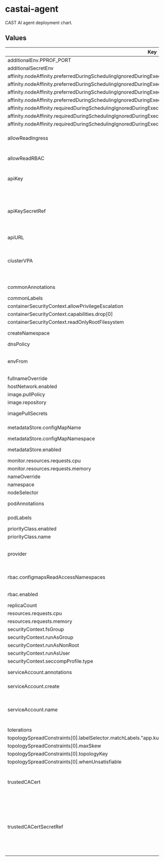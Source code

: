 # castai-agent

CAST AI agent deployment chart.

## Values

| Key | Type | Default | Description |
|-----|------|---------|-------------|
| additionalEnv.PPROF_PORT | string | `"6060"` |  |
| additionalSecretEnv | object | `{}` |  |
| affinity.nodeAffinity.preferredDuringSchedulingIgnoredDuringExecution[0].preference.matchExpressions[0].key | string | `"provisioner.cast.ai/managed-by"` |  |
| affinity.nodeAffinity.preferredDuringSchedulingIgnoredDuringExecution[0].preference.matchExpressions[0].operator | string | `"In"` |  |
| affinity.nodeAffinity.preferredDuringSchedulingIgnoredDuringExecution[0].preference.matchExpressions[0].values[0] | string | `"cast.ai"` |  |
| affinity.nodeAffinity.preferredDuringSchedulingIgnoredDuringExecution[0].weight | int | `100` |  |
| affinity.nodeAffinity.requiredDuringSchedulingIgnoredDuringExecution.nodeSelectorTerms[0].matchExpressions[0].key | string | `"kubernetes.io/os"` |  |
| affinity.nodeAffinity.requiredDuringSchedulingIgnoredDuringExecution.nodeSelectorTerms[0].matchExpressions[0].operator | string | `"NotIn"` |  |
| affinity.nodeAffinity.requiredDuringSchedulingIgnoredDuringExecution.nodeSelectorTerms[0].matchExpressions[0].values[0] | string | `"windows"` |  |
| allowReadIngress | bool | `true` | Allow to read ingress resources. Needed for k8s security and compliance. |
| allowReadRBAC | bool | `true` | Allow to read rbac resources. Required for security and k8s compliance reporting. |
| apiKey | string | `""` | Token to be used for authorizing agent access to the API. |
| apiKeySecretRef | string | `""` | Name of secret with Token to be used for authorizing agent access to the API apiKey and apiKeySecretRef are mutually exclusive The referenced secret must provide the token in .data["API_KEY"]. |
| apiURL | string | `"https://api.cast.ai"` | URL to the CAST AI API server. |
| clusterVPA | object | `{"enabled":true,"pollPeriodSeconds":300,"repository":"registry.k8s.io/cpa/cpvpa","resources":{},"version":"v0.8.4"}` | Cluster proportional vertical autoscaler for the agent deployment https://github.com/kubernetes-sigs/cluster-proportional-vertical-autoscaler. |
| commonAnnotations | object | `{}` | Annotations to add to all resources. |
| commonLabels | object | `{}` | Labels to add to all resources. |
| containerSecurityContext.allowPrivilegeEscalation | bool | `false` |  |
| containerSecurityContext.capabilities.drop[0] | string | `"ALL"` |  |
| containerSecurityContext.readOnlyRootFilesystem | bool | `true` |  |
| createNamespace | bool | `true` | Specifies whether a namespace should be created. |
| dnsPolicy | string | `""` |  |
| envFrom | list | `[]` | Used to set additional environment variables for the pod-mutator container via configMaps or secrets. |
| fullnameOverride | string | `"castai-agent"` |  |
| hostNetwork.enabled | bool | `false` |  |
| image.pullPolicy | string | `"IfNotPresent"` |  |
| image.repository | string | `"us-docker.pkg.dev/castai-hub/library/agent"` |  |
| imagePullSecrets | object | `{}` | what secret should be used for pulling the image |
| metadataStore.configMapName | string | `"castai-agent-metadata"` | namespace of config map to store metadata |
| metadataStore.configMapNamespace | string | `"castai-agent"` |  |
| metadataStore.enabled | bool | `false` | specifies whether agent should store metadata in a config map |
| monitor.resources.requests.cpu | string | `"100m"` |  |
| monitor.resources.requests.memory | string | `"128Mi"` |  |
| nameOverride | string | `""` |  |
| namespace | string | `"castai-agent"` |  |
| nodeSelector | object | `{}` |  |
| podAnnotations | object | `{}` | Annotations to be added to agent pods. |
| podLabels | object | `{}` | Labels to be added to agent pods. |
| priorityClass.enabled | bool | `true` |  |
| priorityClass.name | string | `"system-cluster-critical"` |  |
| provider | string | `""` | Name of the Kubernetes service provider one of: "eks", "gke", "aks", "kops", "anywhere". |
| rbac.configmapsReadAccessNamespaces | list | `["kube-system"]` | Namespaces to be granted access to the castai-agent for configmaps read access. |
| rbac.enabled | bool | `true` | Specifies whether a Clusterrole should be created. |
| replicaCount | int | `2` |  |
| resources.requests.cpu | string | `"100m"` |  |
| resources.requests.memory | string | `"128Mi"` |  |
| securityContext.fsGroup | int | `65532` |  |
| securityContext.runAsGroup | int | `65532` |  |
| securityContext.runAsNonRoot | bool | `true` |  |
| securityContext.runAsUser | int | `65532` |  |
| securityContext.seccompProfile.type | string | `"RuntimeDefault"` |  |
| serviceAccount.annotations | object | `{}` | Annotations to add to the service account. |
| serviceAccount.create | bool | `true` | Specifies whether a service account should be created. |
| serviceAccount.name | string | `""` | The name of the service account to use. If not set and create is true, a name is generated using the fullname template. |
| tolerations | object | `{}` |  |
| topologySpreadConstraints[0].labelSelector.matchLabels."app.kubernetes.io/name" | string | `"castai-agent"` |  |
| topologySpreadConstraints[0].maxSkew | int | `1` |  |
| topologySpreadConstraints[0].topologyKey | string | `"kubernetes.io/hostname"` |  |
| topologySpreadConstraints[0].whenUnsatisfiable | string | `"ScheduleAnyway"` |  |
| trustedCACert | string | `""` | CA certificate to add to agent's set of root certificate authorities that client will use when verifying server certificates. |
| trustedCACertSecretRef | string | `""` | Name of secret with CA certificate to be added to agent's set of root certificate authorities. trustedCACert and trustedCACertSecretRef are mutually exclusive. The referenced secret must provide the certificate in .data["TLS_CA_CERT_FILE"]. |
